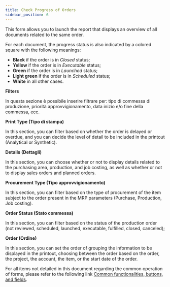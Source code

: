```yaml
---
title: Check Progress of Orders
sidebar_position: 6
---
```


This form allows you to launch the report that displays an overview of all documents related to the same order.

For each document, the progress status is also indicated by a colored square with the following meanings:

- **Black** if the order is in *Closed* status;
- **Yellow** if the order is in *Executable* status;
- **Green** if the order is in *Launched* status;
- **Light green** if the order is in *Scheduled* status;
- **White** in all other cases.

**Filters**

In questa sezione è possibile inserire filtrare per: tipo di commessa di produzione, priorità approvvigionamento, data inizio e/o fine della commessa, ecc. 

**Print Type (Tipo di stampa)**

In this section, you can filter based on whether the order is delayed or overdue, and you can decide the level of detail to be included in the printout (Analytical or Synthetic).

**Details (Dettagli)**

In this section, you can choose whether or not to display details related to the purchasing area, production, and job costing, as well as whether or not to display sales orders and planned orders.

**Procurement Type (Tipo approvvigionamento)**

In this section, you can filter based on the type of procurement of the item subject to the order present in the MRP parameters (Purchase, Production, Job costing).

**Order Status (Stato commessa)**

In this section, you can filter based on the status of the production order (not reviewed, scheduled, launched, executable, fulfilled, closed, canceled);

**Order (Ordine)**

In this section, you can set the order of grouping the information to be displayed in the printout, choosing between the order based on the order, the project, the account, the item, or the start date of the order.

For all items not detailed in this document regarding the common operation of forms, please refer to the following link [Common functionalities, buttons, and fields](/docs/guide/common).
